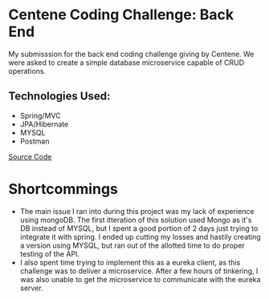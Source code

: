 # Centene Coding Challenge: Back End
My submisssion for the back end coding challenge giving by Centene. We were asked to create a simple database microservice capable of CRUD operations.

## Technologies Used:
* Spring/MVC
* JPA/Hibernate
* MYSQL
* Postman

[Source Code](https://github.com/andrewStich/Centene-coding-challenge/tree/master/src/main/java/com/nagazlabs/challenge)

# Shortcommings
* The main issue I ran into during this project was my lack of experience using mongoDB. The first itteration of this solution used Mongo as it's DB instead of MYSQL, but I spent a good portion of 2 days just trying to integrate it with spring. I ended up cutting my losses and hastily creating a version using MYSQL, but ran out of the allotted time to do proper testing of the API.
* I also spent time trying to implement this as a eureka client, as this challenge was to deliver a microservice. After a few hours of tinkering, I was also unable to get the microservice to communicate with the eureka server.
